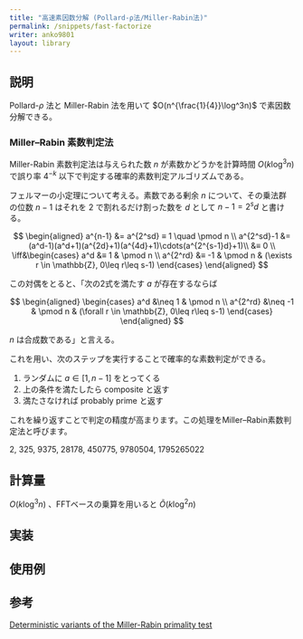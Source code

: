 ```yaml
---
title: "高速素因数分解 (Pollard-ρ法/Miller-Rabin法)"
permalink: /snippets/fast-factorize
writer: anko9801
layout: library
---
```


## 説明

Pollard-$\rho$ 法と Miller-Rabin 法を用いて $O(n^{\frac{1}{4}}\log^3n)$ で素因数分解できる。

### Miller–Rabin 素数判定法

Miller-Rabin 素数判定法は与えられた数 $n$ が素数かどうかを計算時間 $O(k\log^3 n)$ で誤り率 $4^{-k}$ 以下で判定する確率的素数判定アルゴリズムである。

フェルマーの小定理について考える。素数である剰余 $n$ について、その乗法群の位数 $n-1$ はそれを $2$ で割れるだけ割った数を $d$ として $n-1 = 2^sd$ と書ける。

$$
\begin{aligned}
a^{n-1} &= a^{2^sd} ≡ 1 \quad \pmod n \\
a^{2^sd}-1 &= (a^d-1)(a^d+1)(a^{2d}+1)(a^{4d}+1)\cdots(a^{2^{s-1}d}+1)\\
&≡ 0 \\
\iff&\begin{cases}
a^d &≡ 1 & \pmod n \\
a^{2^rd} &≡ -1 & \pmod n & (\exists r \in \mathbb{Z}, 0\leq r\leq s-1)
\end{cases}
\end{aligned}
$$

この対偶をとると、「次の2式を満たす $a$ が存在するならば

$$
\begin{aligned}
\begin{cases}
a^d &\neq 1 & \pmod n \\
a^{2^rd} &\neq -1 & \pmod n & (\forall r \in \mathbb{Z}, 0\leq r\leq s-1)
\end{cases}
\end{aligned}
$$

$n$ は合成数である」と言える。

これを用い、次のステップを実行することで確率的な素数判定ができる。

1. ランダムに $a \in [1, n-1]$ をとってくる
2. 上の条件を満たしたら composite と返す
3. 満たさなければ probably prime と返す

これを繰り返すことで判定の精度が高まります。この処理をMiller–Rabin素数判定法と呼びます。

2, 325, 9375, 28178, 450775, 9780504, 1795265022

## 計算量

$O(k\log^3 n)$ 、FFTベースの乗算を用いると $Õ(k\log^2 n)$

## 実装

## 使用例

## 参考
[Deterministic variants of the Miller-Rabin primality test](http://miller-rabin.appspot.com/)
